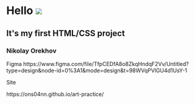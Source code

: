 # Hello ![](https://github.com/blackcater/blackcater/raw/main/images/Hi.gif) 
## It's my first HTML/CSS project
### Nikolay Orekhov

<p>
Figma
https://www.figma.com/file/TfpCEDfA8o8ZkqHndqF2Vv/Untitled?type=design&node-id=0%3A1&mode=design&t=98WVqPVlGU4d1UsY-1
</p>
Site
<p> https://ons04nn.github.io/art-practice/ </p>
